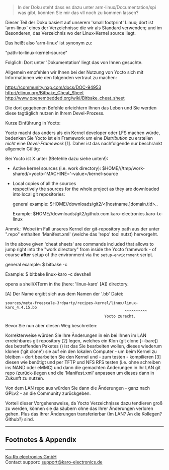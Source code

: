 > In der Doku steht dass es dazu unter arm-linux/Documentation/spi was gibt,
> könnten Sie mir das vll noch zu kommen lassen?
>   
Dieser Teil der Doku basiert auf unserem 'small footprint' Linux; dort ist
'arm-linux' eines der Verzeichnisse die wir als Standard verwenden; und im
Besonderen, das Verzeichnis wo der Linux-Kernel source liegt.

Das heißt also 'arm-linux' ist synonym zu:

"path-to-linux-kernel-source"

Folglich: Dort unter 'Dokumentation' liegt das von Ihnen gesuchte.

Allgemein empfehlen wir Ihnen bei der Nutzung von Yocto sich mit Informationen
wie den folgenden vertraut zu machen:

https://community.nxp.com/docs/DOC-94953
http://elinux.org/Bitbake_Cheat_Sheet
http://www.openembedded.org/wiki/Bitbake_cheat_sheet

Die dort gegebenen Befehle erleichtern Ihnen das Leben und Sie werden diese
tagtäglich nutzen in Ihrem Devel-Prozess.


Kurze Einführung in Yocto:

Yocto macht das anders als ein Kernel developer oder LFS machen würde, bedenken
Sie Yocto ist ein Framework um eine _Distribution_ zu erstellen _nicht_ eine
*Devel-Framework* [1]. Daher ist das nachfolgende nur beschränkt allgemein
Gültig:

Bei Yocto ist X unter (!Befehle dazu siehe unten!):

* Active kernel sources (i.e. work directory):
  $HOME/<yocto-project-dir>/<build-dir>/tmp/work-shared/<yocto-'MACHINE='-value>/kernel-source


* Local copies of all the sources  
  respectively the sources for the whole project as they are downloaded into local
  git repositories:

  general example:
  $HOME/<yocto-project-dir>/downloads/git2/<[hostname.]domain.tld>.<directory>.<git-repository>

  Example:
  $HOME/<yocto-project-dir>/downloads/git2/github.com.karo-electronics.karo-tx-linux

Anmrk.:
Wobei im Fall unseres Kernel der git-repository path aus der unter ".repo"
enthalten 'Manifest.xml' (welche das 'repo' tool nutzt) hervorgeht.

In the above given 'cheat sheets' are commands included that allows to jump right into the
"work directory" from inside the Yocto framework - of course __after__ setup
of the environment via the `setup-enviornment` script.

general example:
$ bitbake <package> -c <task>

Example:
$ bitbake linux-karo -c devshell

opens a shell/XTerm in the <package> (here: 'linux-karo' [A]) directory.

[A]
Der <package> Name ergibt sich aus dem Namen der '.bb' Datei:

```console
sources/meta-freescale-3rdparty/recipes-kernel/linux/linux-karo_4.4.15.bb
                                                     ^^^^^^^^^^
                                            Yocto zurecht.
```

Bevor Sie nun aber diesen Weg beschreiten:

Korrekterweise würden Sie Ihre Änderungen in ein bei Ihnen im LAN erreichbares
git repository [2] legen, welches ein Klon (git clone [--bare]) des
betreffenden Paketes (<package>) ist das Sie bearbeiten wollen, dieses wiederum
klonen ('git clone') sie auf ein den lokalen Computer - um beim Kernel zu
bleiben - dort bearbeiten Sie den Kernel und - zum testen - kompilieren [3]
diesen wie benötigt und per TFTP und NFS RFS testen (i.e. ohne schreiben ins
NAND oder eMMC) und dann die gemachten Änderungen in Ihr LAN git repo
(zurück-)legen und die 'Manifest.xml' anpassen um dieses dann in Zukunft zu
nutzen.

Von dem LAN repo aus würden Sie dann die Änderungen - ganz nach GPLv2 - an die
Community zurückgeben.

Vorteil dieser Vorgehensweise, da Yocto Verzeichnisse dazu tendieren groß zu
werden, können sie da säubern ohne das Ihrer Änderungen verloren gehen. Plus
das Ihrer Änderungen transferierbar (Im LAN? An die Kollegen? Github?) sind.

---
## Footnotes & Appendix

---
[Ka-Ro electronics GmbH](http://www.karo-electronics.de)  
Contact support: support@karo-electronics.de